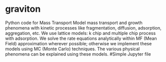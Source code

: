 # graviton
Python code for Mass Transport Model mass transport and growth phenomena with kinetic
processes like fragmentation, diffusion, adsorption, aggregation, etc. We use
lattice models: k chip and multiple chip process with adsorption. We solve the
rate equations analytically within MF (Mean Field) approximation wherever
possible; otherwise we implement these models using MC (Monte Carlo)
techniques. The various physical phenomena can be explained using these
models.
#Simple Jupyter file

